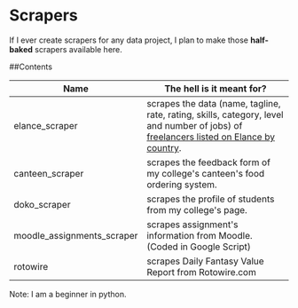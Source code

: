 # Scrapers
If I ever create scrapers for any data project, I plan to make those __half-baked__ scrapers available here.

##Contents

Name | The hell is it meant for? |
--- | --- |
elance_scraper | scrapes the data (name, tagline, rate, rating, skills, category, level and number of jobs) of [freelancers listed on Elance by country](https://www.elance.com/r/contractors/cry-NP/fbk-0/p-1). | 
canteen_scraper | scrapes the feedback form of my college's canteen's food ordering system. |
doko_scraper | scrapes the profile of students from my college's page. |
moodle_assignments_scraper | scrapes assignment's information from Moodle. (Coded in Google Script) |
rotowire | scrapes Daily Fantasy Value Report from Rotowire.com |



Note: I am a beginner in python. 
